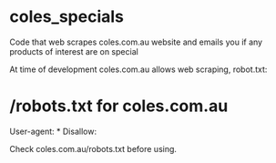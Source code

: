 # coles_specials
Code that web scrapes coles.com.au website and emails you if any products of interest are on special

At time of development coles.com.au allows web scraping, robot.txt:

# /robots.txt for coles.com.au
User-agent: *
Disallow: 

Check coles.com.au/robots.txt before using.
